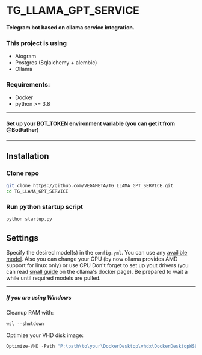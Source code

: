 # TG_LLAMA_GPT_SERVICE

#### Telegram bot based on ollama service integration.

### This project is using
- Aiogram
- Postgres (Sqlalchemy + alembic)
- Ollama

### Requirements:
- Docker
- python >= 3.8

---

#### Set up your BOT_TOKEN environment variable (you can get it from @BotFather)

---

## Installation

### Clone repo
```bash
git clone https://github.com/VEGAMETA/TG_LLAMA_GPT_SERVICE.git
cd TG_LLAMA_GPT_SERVICE
```

### Run python startup script
```bash
python startup.py
```

## Settings

Specify the desired model(s) in the `config.yml`. You can use any [availible model](https://ollama.com/library). Also you can change your GPU (by now ollama provides AMD support for linux only) or use CPU Don't forget to set up yout drivers (you can read [small guide](https://hub.docker.com/r/ollama/ollama) on the ollama's docker page). Be prepared to wait a while until required models are pulled.

---

##### If you are using Windows
Cleanup RAM with:
```powershell
wsl --shutdown
```
Optimize your VHD disk image:
```powershell
Optimize-VHD -Path "P:\path\to\your\DockerDesktop\vhdx\DockerDesktopWSL\data\ext4.vhdx"
```